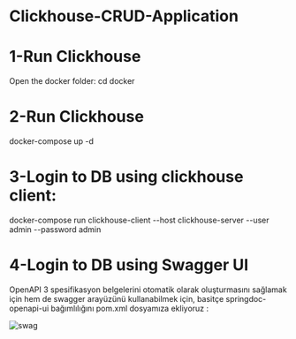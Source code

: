 # Clickhouse-CRUD-Application

# 1-Run Clickhouse

Open the docker folder: cd docker


# 2-Run Clickhouse

docker-compose up -d


# 3-Login to DB using clickhouse client:

docker-compose run clickhouse-client --host clickhouse-server --user admin --password admin

# 4-Login to DB using Swagger UI

OpenAPI 3 spesifikasyon belgelerini otomatik olarak oluşturmasını sağlamak için hem de swagger arayüzünü kullanabilmek için, basitçe springdoc-openapi-ui bağımlılığını pom.xml dosyamıza ekliyoruz :

![swag](https://user-images.githubusercontent.com/95285650/207963082-3e447295-f7f8-4962-ad6d-2a9e2a0c99c3.png)
